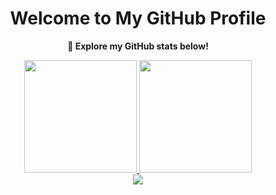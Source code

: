 <div align="center">

# Welcome to My GitHub Profile

**🚀 Explore my GitHub stats below!**

<a href="https://github.com/razivex">
  <img height="180em" src="https://github-readme-stats.vercel.app/api?username=razivex&show_icons=true&theme=radical"/>
  <img height="180em" src="https://github-readme-stats.vercel.app/api/top-langs/?username=razivex&layout=compact&theme=radical"/>
</a>

<br>

<!-- GitHub Trophies -->
<img src="https://github-profile-trophy.vercel.app/?username=razivex&theme=radical" />

</div>
